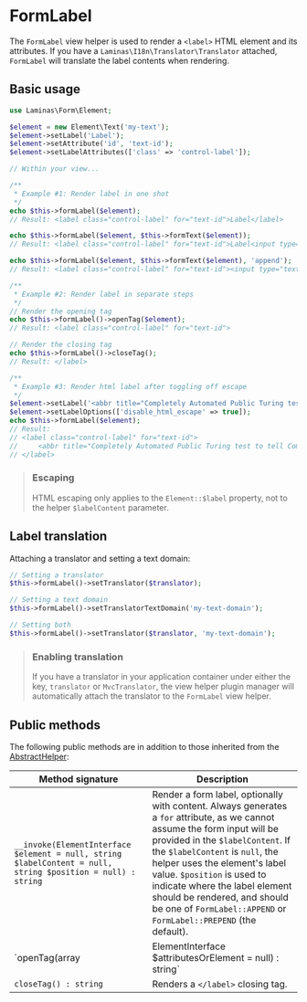 # FormLabel

The `FormLabel` view helper is used to render a `<label>` HTML element and its
attributes. If you have a `Laminas\I18n\Translator\Translator` attached,
`FormLabel` will translate the label contents when rendering.

## Basic usage

```php
use Laminas\Form\Element;

$element = new Element\Text('my-text');
$element->setLabel('Label');
$element->setAttribute('id', 'text-id');
$element->setLabelAttributes(['class' => 'control-label']);

// Within your view...

/**
 * Example #1: Render label in one shot
 */
echo $this->formLabel($element);
// Result: <label class="control-label" for="text-id">Label</label>

echo $this->formLabel($element, $this->formText($element));
// Result: <label class="control-label" for="text-id">Label<input type="text" name="my-text"></label>

echo $this->formLabel($element, $this->formText($element), 'append');
// Result: <label class="control-label" for="text-id"><input type="text" name="my-text">Label</label>

/**
 * Example #2: Render label in separate steps
 */
// Render the opening tag
echo $this->formLabel()->openTag($element);
// Result: <label class="control-label" for="text-id">

// Render the closing tag
echo $this->formLabel()->closeTag();
// Result: </label>

/**
 * Example #3: Render html label after toggling off escape
 */
$element->setLabel('<abbr title="Completely Automated Public Turing test to tell Computers and Humans Apart">CAPTCHA</abbr>');
$element->setLabelOptions(['disable_html_escape' => true]);
echo $this->formLabel($element);
// Result:
// <label class="control-label" for="text-id">
//     <abbr title="Completely Automated Public Turing test to tell Computers and Humans Apart">CAPTCHA</abbr>
// </label>
```

> ### Escaping
>
> HTML escaping only applies to the `Element::$label` property, not to the
> helper `$labelContent` parameter.

## Label translation

Attaching a translator and setting a text domain:

```php
// Setting a translator
$this->formLabel()->setTranslator($translator);

// Setting a text domain
$this->formLabel()->setTranslatorTextDomain('my-text-domain');

// Setting both
$this->formLabel()->setTranslator($translator, 'my-text-domain');
```

> ### Enabling translation
>
> If you have a translator in your application container under either the key,
> `translator` or `MvcTranslator`, the view helper plugin manager will
> automatically attach the translator to the `FormLabel` view helper.

## Public methods

The following public methods are in addition to those inherited from the
[AbstractHelper](abstract-helper.md#public-methods):

Method signature                                                       | Description
---------------------------------------------------------------------- | -----------
`__invoke(ElementInterface $element = null, string $labelContent = null, string $position = null) : string` | Render a form label, optionally with content.  Always generates a `for` attribute, as we cannot assume the form input will be provided in the `$labelContent`. If the `$labelContent` is `null`, the helper uses the element's label value. `$position` is used to indicate where the label element should be rendered, and should be one of `FormLabel::APPEND` or `FormLabel::PREPEND` (the default).
`openTag(array|ElementInterface $attributesOrElement = null) : string` | Renders the `<label>` open tag and attributes. `$attributesOrElement` should be an array of key/value pairs representing label attributes, or an `ElementInterface` instance.
`closeTag() : string`                                                  | Renders a `</label>` closing tag.
